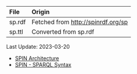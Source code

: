 | File                              | Origin                                                                            |
|:----------------------------------|:----------------------------------------------------------------------------------|
| sp.rdf                            | Fetched from <http://spinrdf.org/sp>                                              |
| sp.ttl                            | Converted from sp.rdf                                                             |

Last Update: 2023-03-20

* [SPIN Architecture](https://spinrdf.org/spin-architecture.html)
* [SPIN - SPARQL Syntax](https://spinrdf.org/sp.html)
